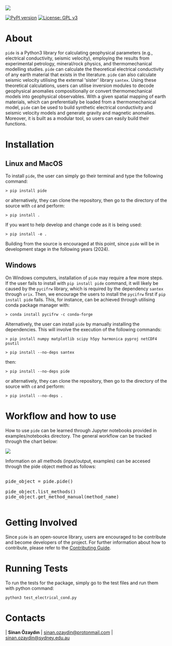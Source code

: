 <img src="./docs/figures/pide_logo.png">

[![PyPI version](https://img.shields.io/pypi/v/pide.svg)](https://pypi.org/project/pide/) [![License: GPL v3](https://img.shields.io/badge/license-GPLv3-blue.svg)](https://www.gnu.org/licenses/gpl-3.0)
 

# About
`pide` is a Python3 library for calculating geophysical parameters (e.g., electrical conductivity, seismic velocity), employing the results from experimental petrology, mineral/rock physics, and thermomechanical modelling studies. `pide` can calculate the theoretical electrical conductivity of any earth material that exists in the literature. `pide` can also calculate seismic velocity utilising the external 'sister' library `santex`. Using these theoretical calculations, users can utilise inversion modules to decode geophysical anomalies compositionally or convert thermomechanical models into geophysical observables. With a given spatial mapping of earth materials, which can preferentially be loaded from a thermomechanical model, `pide`  can be used to build synthetic electrical conductivity and seismic velocity models and generate gravity and magnetic anomalies. Moreover, it is built as a modular tool, so users can easily build their functions.

# Installation

## Linux and MacOS

To install `pide`, the user can simply go their terminal and type the following command:

`> pip install pide`

or alternatively, they can clone the repository, then go to the directory of the source with `cd` and perform:

`> pip install .`

If you want to help develop and change code as it is being used:

`> pip install -e .`

Building from the source is encouraged at this point, since `pide` will be in development stage in the following years (2024).

## Windows

On Windows computers, installation of `pide` may require a few more steps. If the user fails to install with `pip install pide` command, it will likely be caused by the `pycifrw` library, which is required by the dependency `santex` through `orix`. Then, we encourage the users to install the `pycifrw` first if `pip install pide` fails. This, for instance, can be achieved through utilising conda package manager with:

`> conda install pycifrw -c conda-forge`

Alternatively, the user can install `pide` by manually installing the dependencies. This will involve the execution of the following commands:

`> pip install numpy matplotlib scipy h5py harmonica pyproj netCDF4 psutil`

`> pip install --no-deps santex`

then:

`> pip install --no-deps pide`

or alternatively, they can clone the repository, then go to the directory of the source with `cd` and perform:

`> pip install --no-deps .`

# Workflow and how to use

How to use `pide` can be learned through Jupyter notebooks provided in examples/notebooks directory. The general workflow can be tracked through the chart below:

<img src="./docs/paper/figures/pide_workflow.png">

Information on all methods (input/output, examples) can be accesed through the pide object method as follows:
<pre>

pide_object = pide.pide()

pide_object.list_methods()
pide_object.get_method_manual(method_name)

</pre>

# Getting Involved

Since `pide` is an open-source library, users are encouraged to be contribute and become developers of the project. For further information about how to contribute, please refer to the [Contributing Guide](https://github.com/sinanozaydin/pide/blob/post_joss/CONTRIBUTING.md).

# Running Tests

To run the tests for the package, simply go to the test files and run them with python command:

`python3 test_electrical_cond.py`

# Contacts

| **Sinan Özaydın** | sinan.ozaydin@protonmail.com | sinan.ozaydin@sydney.edu.au
